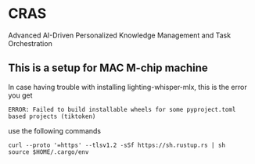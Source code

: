 # CRAS
Advanced AI-Driven Personalized Knowledge Management and Task Orchestration

## This is a setup for MAC M-chip machine
In case having trouble with installing lighting-whisper-mlx, this is the error you get

`ERROR: Failed to build installable wheels for some pyproject.toml based projects (tiktoken)`

use the following commands

```
curl --proto '=https' --tlsv1.2 -sSf https://sh.rustup.rs | sh
source $HOME/.cargo/env
```